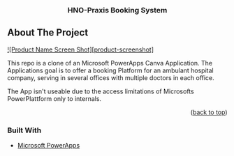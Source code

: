 <br />
<div align="center">
<h3>HNO-Praxis Booking System</h3>
</div>


## About The Project

[![Product Name Screen Shot][product-screenshot]](https://example.com)

This repo is a clone of an Microsoft PowerApps Canva Application. The Applications goal is to offer a booking Platform for an ambulant hospital company, serving in several offices with multiple doctors in each office.

The App isn't useable due to the access limitations of Microsofts PowerPlattform only to internals.


<p align="right">(<a href="#top">back to top</a>)</p>



### Built With

* [Microsoft PowerApps](http://powerapps.microsoft.com)
